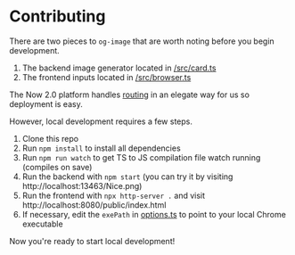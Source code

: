 # Contributing

There are two pieces to `og-image` that are worth noting before you begin development.

1. The backend image generator located in [/src/card.ts](https://github.com/zeit/og-image/blob/master/src/card.ts)
2. The frontend inputs located in [/src/browser.ts](https://github.com/zeit/og-image/blob/master/src/browser.ts)

The Now 2.0 platform handles [routing](https://github.com/zeit/og-image/blob/master/now.json#L12) in an elegate way for us so deployment is easy.

However, local development requires a few steps.

1. Clone this repo
2. Run `npm install` to install all dependencies
3. Run `npm run watch` to get TS to JS compilation file watch running (compiles on save)
4. Run the backend with `npm start` (you can try it by visiting http://localhost:13463/Nice.png)
5. Run the frontend with `npx http-server .` and visit http://localhost:8080/public/index.html
6. If necessary, edit the `exePath` in [options.ts](https://github.com/zeit/og-image/blob/master/src/options.ts) to point to your local Chrome executable

Now you're ready to start local development!
